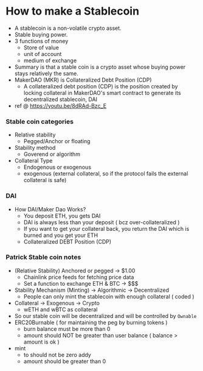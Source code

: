 # How to make a Stablecoin 
- A stablecoin is a non-volatile crypto asset.
- Stable buying power.
- 3 functions of money 
    - Store of value
    - unit of account
    - medium of exchange
- Summary is that a stable coin is a crypto asset whose buying power stays relatively the same.
- MakerDAO (MKR) is Collateralized Debt Position (CDP)
    - A collateralized debt position (CDP) is the position created by locking collateral in MakerDAO's smart contract to generate its decentralized stablecoin, DAI
- ref @ https://youtu.be/8dRAd-Bzc_E

### Stable coin categories
- Relative stability
    - Pegged/Anchor or floating
- Stability method
    - Goverend or algorithm 
- Collateral Type
    - Endogenous or exogenous
    - exogenous (external collateral, so if the protocol fails the external collateral is safe)
    
### DAI
- How DAI/Maker Dao Works?
    - You deposit ETH, you gets DAI
    - DAI is always less than your deposit ( bcz over-collateralized )
    - If you want to get your collateral back, you return the DAI which is burned and you get your ETH
    - Collateralized DEBT Position (CDP)
    
### Patrick Stable coin notes
- (Relative Stability) Anchored or pegged -> $1.00
    - Chainlink price feeds for fetching price data
    - Set a function to exchange ETH & BTC -> $$$
- Stability Mechanism (Minting) -> Algorithmic -> Decentralized
    - People can only mint the stablecoin with enough collateral ( coded )
- Collateral -> Exogenous -> Crypto
    - wETH and wBTC as collateral
- So our stable coin will be decentralized and will be controlled by `Ownable` 
- ERC20Burnable ( for maintaining the peg by burning tokens )
    - burn balance must be more than 0
    - amount should NOT be greater than user balance ( balance > amount is ok )
- mint 
    - to should not be zero addy
    - amount should be greater than 0
    